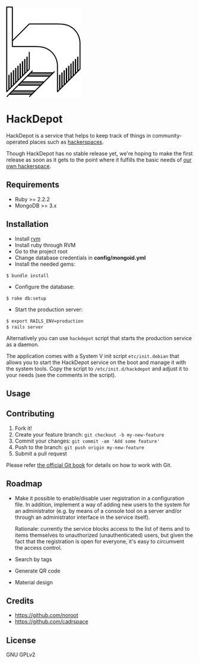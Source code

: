 ![HackDepot](https://github.com/cadrspace/hackdepot/blob/master/doc/logo.png)

# HackDepot

HackDepot is a service that helps to keep track of things in
community-operated places such as
[hackerspaces](http://hackerspaces.org/).

Though HackDepot has no stable release yet, we're hoping to make the
first release as soon as it gets to the point where it fulfills the
basic needs of [our own hackerspace](http://cadrspace.ru/).

## Requirements

- Ruby >= 2.2.2
- MongoDB >= 3.x

## Installation

- Install [rvm](http://rvm.io)
- Install ruby through RVM
- Go to the project root
- Change database credentials in **config/mongoid.yml**
- Install the needed gems:
```
$ bundle install
```
- Configure the database:
```
$ rake db:setup
```
- Start the production server:
```
$ export RAILS_ENV=production
$ rails server
```

Alternatively you can use `hackdepot` script that starts the
production service as a daemon.

The application comes with a System V init script `etc/init.debian`
that allows you to start the HackDepot service on the boot and manage
it with the system tools.  Copy the script to `/etc/init.d/hackdepot`
and adjust it to your needs (see the comments in the script).

## Usage

## Contributing

1. Fork it!
2. Create your feature branch: `git checkout -b my-new-feature`
3. Commit your changes: `git commit -am 'Add some feature'`
4. Push to the branch: `git push origin my-new-feature`
5. Submit a pull request

Please refer [the official Git book](https://www.git-scm.com/book/)
for details on how to work with Git.

## Roadmap

- Make it possible to enable/disable user registration in a
  configuration file.  In addition, implement a way of adding new
  users to the system for an administrator (e.g. by means of a console
  tool on a server and/or through an administrator interface in the
  service itself).

  Rationale: currently the service blocks access to the list of items
  and to items themselves to unauthorized (unauthenticated) users, but
  given the fact that the registration is open for everyone, it's easy
  to circumvent the access control.
- Search by tags
- Generate QR code
- Material design

## Credits

- https://github.com/noroot
- https://github.com/cadrspace

## License

GNU GPLv2
